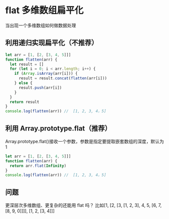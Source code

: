 # flat 多维数组扁平化

当出现一个多维数组如何做数据处理

## 利用递归实现扁平化（不推荐）

```js
let arr = [1, [2, [3, 4, 5]]]
function flatten(arr) {
  let result = []
  for (let i = 0; i < arr.length; i++) {
    if (Array.isArray(arr[i])) {
      result = result.concat(flatten(arr[i]))
    } else {
      result.push(arr[i])
    }
  }
  return result
}
console.log(flatten(arr)) //  [1, 2, 3, 4，5]
```

## 利用 Array.prototype.flat（推荐）

Array.prototype.flat()接收一个参数，参数是指定要提取嵌套数组的深度，默认为 1

```js
let arr = [1, [2, [3, 4, 5]]]
function flatten(arr) {
  return arr.flat(Infinity)
}
console.log(flatten(arr)) //  [1, 2, 3, 4，5]
```

## 问题

更深层次多维数组、更复杂的还能用 flat 吗？ 比如[1, [2, [3, [1, 2, 3], 4, 5, [6, 7, [8, 9, 0]]]], [1, 2, [3, 4]]]

